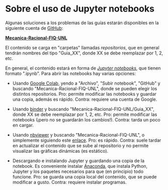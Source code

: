 # Sobre el uso de Jupyter notebooks

Algunas soluciones a los problemas de las guías estarán disponibles en la siguiente cuenta de   [GitHub](https://github.com/):

**[Mecanica-Racional-FIQ-UNL](https://github.com/Mecanica-Racional-FIQ-UNL?tab=repositories)**

El contenido se carga en "carpetas" llamadas *repositorios*, que en general tendrán nombres del tipo "Guia_XX", donde XX se debe reemplazar por 1, 2, etc. 

En general, el contenido estará en forma de *[Jupyter notebooks](https://jupyter.org/)*, que tienen formato ".ipynb". 
Para abrir las notebooks hay varias opciones:


- Usando [Google Colab](https://colab.research.google.com/), yendo a "Archivo", "Subir notebook", "GitHub" y buscando "Mecanica-Racional-FIQ-UNL", donde se pueden elegir los distintos repositorios. Pro: permite modificar las notebooks y guardar una copia, además es rápido. Contra: requiere una cuenta de Google.

- Usando [binder](https://mybinder.org/) y buscando "Mecanica-Racional-FIQ-UNL/Guia_XX", donde XX se debe reemplazar por 1, 2, etc. Pro: permite modificar las notebooks (¡pero no se guardarán los cambios!). Contra: tarda un poco en cargar.

- Usando [nbviewer](https://nbviewer.jupyter.org) y buscando "Mecanica-Racional-FIQ-UNL", o simplemente siguiendo este [enlace](https://nbviewer.jupyter.org/github/Mecanica-Racional-FIQ-UNL/). 
  Pro: es rápido. Contra: suele tardar en actualizar el contenido que se sube al repositorio y no permite visualizar las gráficas dinámicas (es estático).

- Descargando e instalando Jupyter y guardando una copia de la notebook. Es conveniente instalar [Anaconda](https://www.anaconda.com/products/individual), que instala Python, Jupyter y los paquetes necesarios para que (en principio) todo funcione. Pro: se guarda una copia local del contenido, que se puede modificar a gusto. Contra: requiere instalar programas.
